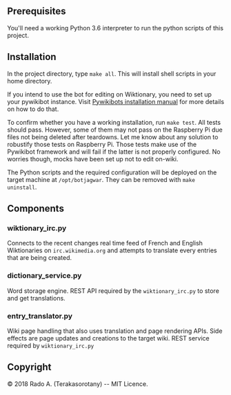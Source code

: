 
## Prerequisites

You'll need a working Python 3.6 interpreter to run the python scripts of this project.


## Installation

In the project directory, type `make all`. This will install shell scripts in your home directory. 

If you intend to use the bot for editing on Wiktionary, you need to set up your pywikibot instance. 
Visit [Pywikibots installation manual](https://www.mediawiki.org/wiki/Manual:Pywikibot/Installation) for more details on how to do that.

To confirm whether you have a working installation, run `make test`. All tests should pass.
However, some of them may not pass on the Raspberry Pi due files not being deleted after teardowns.
Let me know about any solution to robustify those tests on Raspberry Pi. Those tests make use of the 
Pywikibot framework and will fail if the latter is not properly configured. No worries though, mocks have been set
up not to edit on-wiki.

The Python scripts and the required configuration will be deployed on the target machine at `/opt/botjagwar`. They can be removed with
`make uninstall`. 

## Components 

### wiktionary_irc.py

Connects to the recent changes real time feed of French and English Wiktionaries on `irc.wikimedia.org` and attempts to translate every entries
that are being created.

### dictionary_service.py

Word storage engine. REST API required by the `wiktionary_irc.py` to store and get translations.

### entry_translator.py

Wiki page handling that also uses translation and page rendering APIs. Side effects are page updates and creations to the target wiki.
REST service required by `wiktionary_irc.py`  


## Copyright

© 2018 Rado A. (Terakasorotany) -- MIT Licence.

